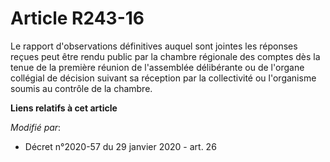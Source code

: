 # Article R243-16

Le rapport d'observations définitives auquel sont jointes les réponses reçues peut être rendu public par la chambre régionale
des comptes dès la tenue de la première réunion de l'assemblée délibérante ou de l'organe collégial de décision suivant sa
réception par la collectivité ou l'organisme soumis au contrôle de la chambre.

**Liens relatifs à cet article**

_Modifié par_:

  - Décret n°2020-57 du 29 janvier 2020 - art. 26
